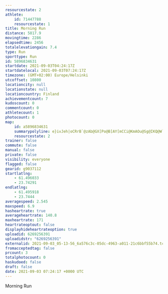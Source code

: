 ```yaml
---
resourcestate: 2
athlete:
    id: 71447788
    resourcestate: 1
title: Morning Run
distance: 5817.9
movingtime: 2286
elapsedtime: 2456
totalelevationgain: 7.4
type: Run
sporttype: Run
id: 5896834631
startdate: 2021-09-03T04:24:17Z
startdatelocal: 2021-09-03T07:24:17Z
timezone: (GMT+02:00) Europe/Helsinki
utcoffset: 10800
locationcity: null
locationstate: null
locationcountry: Finland
achievementcount: 7
kudoscount: 0
commentcount: 0
athletecount: 1
photocount: 0
map:
    id: a5896834631
    summarypolyline: e}ivJeh|oCRrB`@zAb@GX[Po@B]AY[mCCi@KmAOu@Sg@IKQ@W`@Op@A|@N~A@nALnAH\\l@PHRGTWL]DYEk@IW[aCMwBMg@Q_@SKY`@OjADj@ZbBHbAH^LlANt@JNR@FGJUAGLs@Ci@UuBSyCGk@OUWOe@M?LW`@Gh@A\FVLVBZL^?d@JPBNDvBFLTLFJ@d@HX\GJ]AYBg@GqAIc@?UEk@Fi@Gm@GoAMo@OESOI?@IAAa@f@QhBA|AFh@AvBHTPr@\r@FBNG^YR_@Jg@Da@EaBMgBEuAEa@GWIOW[a@EQHSr@C`@Bn@HbAEbBJtAAv@BV?lAFd@F?FMd@_@FKz@_D@SOaBUqAAgAMw@S_@SIYBYZKf@CzCLr@F~AH\FlANt@JCTFDQj@_@FU@aFHIWOCi@HK@g@CQEWUu@SOK?URS^Sr@CZ?xAJnACp@@bAGX@XDLJBLPVLLNTFJKHUJOfCkO_DH]IUDOLQ`@Kn@ElADz@?fBDhAA`AHr@HLf@EP]\ULm@LsAB_CUsAGoACSWUe@DQLILUn@CRA|@?jAN~AGdA@r@Ev@@@NQ`@Mb@Wb@CTk@Be@?OG_@@a@CWESAWa@kC@_@Ie@Qc@WV]@ELSnAAvBIj@DfAJjBf@tAPPVA^g@TgAFsAAeAFkAQmBCeAECYAq@PM^UtAC`@FtBAv@Lr@?`@Lf@HL\LTQR_@Hq@IqABg@MmAAs@MuBIe@GKs@UILU`AGz@Ar@Dr@?n@Bv@P|@BVJNHf@Vj@DB`@O\}@Fi@Ae@MwA@OA{@G[Ey@S{ASc@KGWeAOYQIMd@Ib@C`@F|A?j@CV\vFLr@HJFP`@TPDT@NK?YF_AA]MyAIcDMkAO_@]OS@e@t@InABn@JzAHbCJp@LN\v@j@a@HKJm@Bi@AYM}@GaCMkAUaAUQSJU^Ox@A^GVDLF~@FZD`ATvBb@l@PAR_@JKNa@B[?{@E[GWI{BSsASk@y@UC@AHMNM`B?|@Fz@RzBLx@Vp@JHPAFN\SHOHe@?eAUkAGoB?QCW@]OgAU]SISDEH@DCBSLa@xAFp@@`@Hb@?h@DNDj@FtAHLHf@NZPPNBb@Y^}@?OJWBOCeAIg@?UUqD@WMk@Q]QGY@MTEB
    resourcestate: 2
trainer: false
commute: false
manual: false
private: false
visibility: everyone
flagged: false
gearid: g9037112
startlatlng:
    - 61.496033
    - 23.74291
endlatlng:
    - 61.495918
    - 23.7444
averagespeed: 2.545
maxspeed: 6.9
hasheartrate: true
averageheartrate: 140.8
maxheartrate: 171
heartrateoptout: false
displayhideheartrateoption: true
uploadid: 6269256391
uploadidstr: "6269256391"
externalid: 2021-09-03_05-13-56_6a576c3c-05dc-4963-a011-21c6bbf55b74.tcx
fromacceptedtag: false
prcount: 3
totalphotocount: 0
haskudoed: false
draft: false
date: 2021-09-03 07:24:17 +0000 UTC
---
```

Morning Run